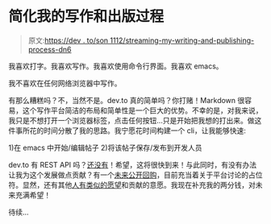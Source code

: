 # 简化我的写作和出版过程

> 原文:[https://dev . to/son 1112/streaming-my-writing-and-publishing-process-dn6](https://dev.to/son1112/streamlining-my-writing-and-publishing-process-dn6)

我喜欢打字。我喜欢写作。我喜欢使用命令行界面。我喜欢 emacs。

我不喜欢在任何网络浏览器中写作。

有那么糟糕吗？不，当然不是。dev.to 真的简单吗？你打赌！Markdown 很容易，这个写作平台简洁的布局和简单性是一个巨大的优势。不幸的是，对我来说，我只是不想打开一个浏览器标签，点击任何按钮...只是开始把我想的打出来。做这件事所花的时间分散了我的思路。我宁愿花时间构建一个 cli，让我能够快速:

1)在 emacs
中开始/编辑帖子 2)将该帖子保存/发布到开发人员

dev.to 有 REST API 吗？[还没有](https://dev.to/daviducolo/we-want-devto-rest-api--2j2)！希望，这将很快到来！与此同时，有没有办法让我为这个发展做点贡献？有一个[未来公开回购](https://github.com/thepracticaldev/dev.to)，目前充当着关于平台讨论的占位符。显然，还有其他[人有类似的愿望](https://github.com/thepracticaldev/dev.to/issues/113)和贡献的意愿。我现在补充我的两分钱，对未来充满希望！

待续...